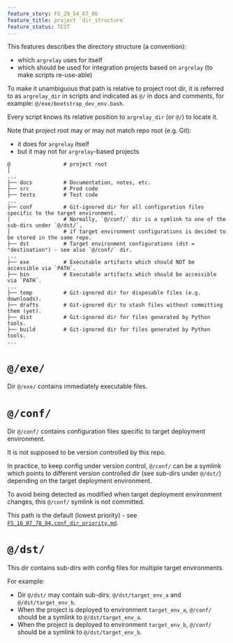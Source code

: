 ```yaml
---
feature_story: FS_29_54_67_86
feature_title: project `dir_structure`
feature_status: TEST
---
```


This features describes the directory structure (a convention):
*   which `argrelay` uses for itself
*   which should be used for integration projects based on `argrelay` (to make scripts re-use-able)

To make it unambiguous that path is relative to project root dir,
it is referred to as `argrelay_dir` in scripts and indicated as `@/` in docs and comments,
for example: `@/exe/bootstrap_dev_env.bash`.

Every script knows its relative position to `argrelay_dir` (or `@/`) to locate it.

Note that project root may or may not match repo root (e.g. Git):
*   it does for `argrelay` itself
*   but it may not for `argrelay`-based projects

```
@                 # project root
│
...
├── docs          # Documentation, notes, etc.
├── src           # Prod code
├── tests         # Test code
...
├── conf          # Git-ignored dir for all configuration files specific to the target environment.
│                 # Normally, `@/conf/` dir is a symlink to one of the sub-dirs under `@/dst/`,
│                 # if target environment configurations is decided to be stored in the same repo.
├── dst           # Target environment configurations (dst = "destination") - see also `@/conf/` dir.
...
├── exe           # Executable artifacts which should NOT be accessible via `PATH`.
├── bin           # Executable artifacts which should be accessible via `PATH`.
...
├── temp          # Git-ignored dir for disposable files (e.g. downloads).
├── drafts        # Git-ignored dir to stash files without committing them (yet).
├── dist          # Git-ignored dir for files generated by Python tools.
├── build         # Git-ignored dir for files generated by Python tools.
...
```

# `@/exe/`

Dir `@/exe/` contains immediately executable files.

# `@/conf/`

Dir `@/conf/` contains configuration files specific to target deployment environment.

It is not supposed to be version controlled by this repo.

In practice, to keep config under version control, `@/conf/` can be a symlink which
points to different version controlled dir (see sub-dirs under `@/dst/`) depending on the target deployment environment.

To avoid being detected as modified when target deployment environment changes, this `@/conf/` symlink is not committed.

This path is the default (lowest priority) - see [`FS_16_07_78_84.conf_dir_priority.md`][FS_16_07_78_84.conf_dir_priority.md].

# `@/dst/`

This dir contains sub-dirs with config files for multiple target environments.

For example:
*   Dir `@/dst/` may contain sub-dirs: `@/dst/target_env_a` and `@/dst/target_env_b`.
*   When the project is deployed to environment `target_env_a`, `@/conf/` should be a symlink to `@/dst/target_env_a`.
*   When the project is deployed to environment `target_env_b`, `@/conf/` should be a symlink to `@/dst/target_env_b`.

[FS_16_07_78_84.conf_dir_priority.md]: FS_16_07_78_84.conf_dir_priority.md
